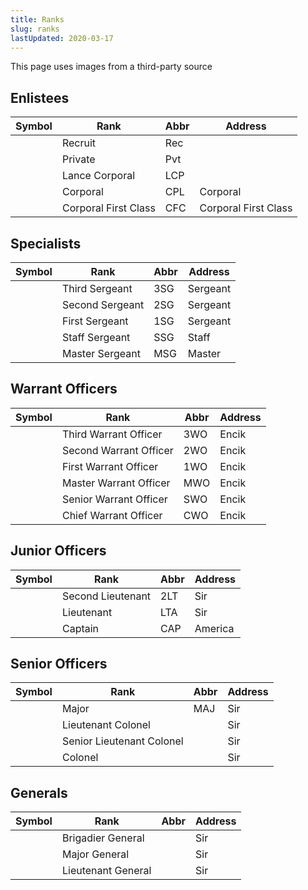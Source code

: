 ```yaml
---
title: Ranks
slug: ranks
lastUpdated: 2020-03-17
---
```


<!-- <div class='alert warning'> This page is not complete. You can help by expanding it, similar to how you have expanded the army.</div> -->

<Alert :incomplete="true" />

<Alert type='error'>This page uses images from a third-party source</Alert>

## Enlistees

| Symbol | Rank | Abbr | Address |
| -- | -- | -- | -- |
| | Recruit | Rec | |
| | Private | Pvt |  |
| | Lance Corporal | LCP | |
| | Corporal | CPL | Corporal |
| | Corporal First Class | CFC | Corporal First Class |

## Specialists

| Symbol | Rank | Abbr | Address |
| -- | -- | -- | -- |
| | Third Sergeant | 3SG | Sergeant |
| | Second Sergeant | 2SG | Sergeant |
| | First Sergeant | 1SG | Sergeant |
| | Staff Sergeant | SSG | Staff |
| | Master Sergeant | MSG | Master |

## Warrant Officers

| Symbol | Rank | Abbr | Address |
| -- | -- | -- | -- |
| | Third Warrant Officer | 3WO | Encik
| | Second Warrant Officer | 2WO | Encik
| | First Warrant Officer | 1WO | Encik
| | Master Warrant Officer | MWO | Encik
| | Senior Warrant Officer | SWO | Encik
| | Chief Warrant Officer | CWO | Encik

## Junior Officers

| Symbol | Rank | Abbr | Address |
| -- | -- | -- | -- |
| | Second Lieutenant | 2LT | Sir
| | Lieutenant | LTA | Sir
| | Captain | CAP | America

## Senior Officers

| Symbol | Rank | Abbr | Address |
| -- | -- | -- | -- |
| | Major | MAJ | Sir
| | Lieutenant Colonel |  | Sir
| | Senior Lieutenant Colonel |  | Sir
| | Colonel |  | Sir

## Generals

| Symbol | Rank | Abbr | Address |
| -- | -- | -- | -- |
| | Brigadier General | | Sir |
| | Major General | | Sir |
| | Lieutenant General | | Sir |